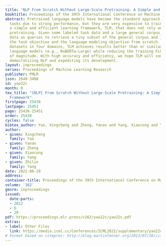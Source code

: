 ```yaml
---
title: 'NLP From Scratch Without Large-Scale Pretraining: A Simple and Efficient Framework'
booktitle: Proceedings of the 39th International Conference on Machine Learning
abstract: Pretrained language models have become the standard approach for many NLP
  tasks due to strong performance, but they are very expensive to train. We propose
  a simple and efficient learning framework, TLM, that does not rely on large-scale
  pretraining. Given some labeled task data and a large general corpus, TLM uses task
  data as queries to retrieve a tiny subset of the general corpus and jointly optimizes
  the task objective and the language modeling objective from scratch. On eight classification
  datasets in four domains, TLM achieves results better than or similar to pretrained
  language models (e.g., RoBERTa-Large) while reducing the training FLOPs by two orders
  of magnitude. With high accuracy and efficiency, we hope TLM will contribute to
  democratizing NLP and expediting its development.
layout: inproceedings
series: Proceedings of Machine Learning Research
publisher: PMLR
issn: 2640-3498
id: yao22c
month: 0
tex_title: "{NLP} From Scratch Without Large-Scale Pretraining: A Simple and Efficient
  Framework"
firstpage: 25438
lastpage: 25451
page: 25438-25451
order: 25438
cycles: false
bibtex_author: Yao, Xingcheng and Zheng, Yanan and Yang, Xiaocong and Yang, Zhilin
author:
- given: Xingcheng
  family: Yao
- given: Yanan
  family: Zheng
- given: Xiaocong
  family: Yang
- given: Zhilin
  family: Yang
date: 2022-06-28
address:
container-title: Proceedings of the 39th International Conference on Machine Learning
volume: '162'
genre: inproceedings
issued:
  date-parts:
  - 2022
  - 6
  - 28
pdf: https://proceedings.mlr.press/v162/yao22c/yao22c.pdf
extras:
- label: Other Files
  link: https://media.icml.cc/Conferences/ICML2022/supplementary/yao22c-supp.zip
# Format based on citeproc: http://blog.martinfenner.org/2013/07/30/citeproc-yaml-for-bibliographies/
---
```

